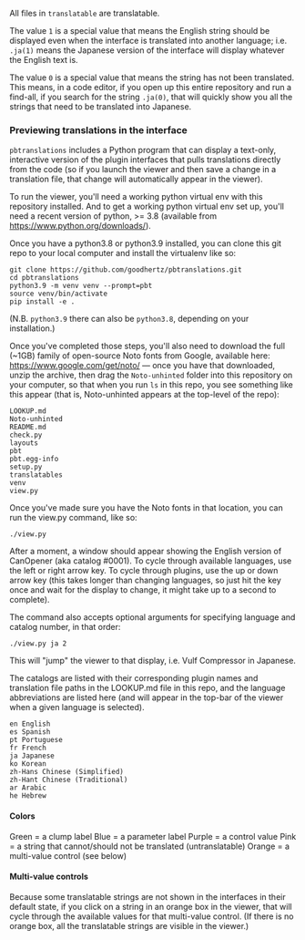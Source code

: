 All files in `translatable` are translatable.

The value `1` is a special value that means the English string should be displayed even when the interface is translated into another language; i.e. `.ja(1)` means the Japanese version of the interface will display whatever the English text is.

The value `0` is a special value that means the string has not been translated. This means, in a code editor, if you open up this entire repository and run a find-all, if you search for the string `.ja(0)`, that will quickly show you all the strings that need to be translated into Japanese.

### Previewing translations in the interface

`pbtranslations` includes a Python program that can display a text-only, interactive version of the plugin interfaces that pulls translations directly from the code (so if you launch the viewer and then save a change in a translation file, that change will automatically appear in the viewer).

To run the viewer, you'll need a working python virtual env with this repository installed. And to get a working python virtual env set up, you'll need a recent version of python, >= 3.8 (available from https://www.python.org/downloads/).

Once you have a python3.8 or python3.9 installed, you can clone this git repo to your local computer and install the virtualenv like so: 

```
git clone https://github.com/goodhertz/pbtranslations.git
cd pbtranslations
python3.9 -m venv venv --prompt=pbt
source venv/bin/activate
pip install -e .
```

(N.B. `python3.9` there can also be `python3.8`, depending on your installation.)

Once you've completed those steps, you'll also need to download the full (~1GB) family of open-source Noto fonts from Google, available here: https://www.google.com/get/noto/ — once you have that downloaded, unzip the archive, then drag the `Noto-unhinted` folder into this repository on your computer, so that when you run `ls` in this repo, you see something like this appear (that is, Noto-unhinted appears at the top-level of the repo):

```
LOOKUP.md
Noto-unhinted
README.md
check.py
layouts
pbt
pbt.egg-info
setup.py
translatables
venv
view.py
```

Once you've made sure you have the Noto fonts in that location, you can run the view.py command, like so:

```
./view.py
```

After a moment, a window should appear showing the English version of CanOpener (aka catalog #0001). To cycle through available languages, use the left or right arrow key. To cycle through plugins, use the up or down arrow key (this takes longer than changing languages, so just hit the key once and wait for the display to change, it might take up to a second to complete).

The command also accepts optional arguments for specifying language and catalog number, in that order:

```
./view.py ja 2
```

This will "jump" the viewer to that display, i.e. Vulf Compressor in Japanese.

The catalogs are listed with their corresponding plugin names and translation file paths in the LOOKUP.md file in this repo, and the language abbreviations are listed here (and will appear in the top-bar of the viewer when a given language is selected).

```
en English
es Spanish
pt Portuguese
fr French
ja Japanese
ko Korean
zh-Hans Chinese (Simplified)
zh-Hant Chinese (Traditional)
ar Arabic
he Hebrew
```

#### Colors

Green = a clump label
Blue = a parameter label
Purple = a control value
Pink = a string that cannot/should not be translated (untranslatable)
Orange = a multi-value control (see below)

#### Multi-value controls

Because some translatable strings are not shown in the interfaces in their default state, if you click on a string in an orange box in the viewer, that will cycle through the available values for that multi-value control. (If there is no orange box, all the translatable strings are visible in the viewer.)